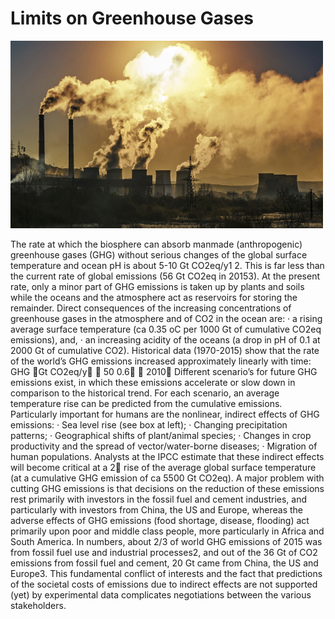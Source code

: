 # Limits on Greenhouse Gases
<img src="3_Photo.jpg" width="500" height="300">

The rate at which the biosphere can absorb manmade (anthropogenic) greenhouse gases (GHG) without
serious changes of the global surface temperature and ocean pH is about 5-10 Gt CO2eq/y1 2. This is far
less than the current rate of global emissions (56 Gt CO2eq in 20153). At the present rate, only a minor
part of GHG emissions is taken up by plants and soils while the oceans and the atmosphere act as
reservoirs for storing the remainder. Direct consequences of the increasing concentrations of
greenhouse gases in the atmosphere and of CO2 in the ocean are:
· a rising average surface temperature (ca 0.35 oC per 1000 Gt of cumulative CO2eq emissions),
and,
· an increasing acidity of the oceans (a drop in pH of 0.1 at 2000 Gt of cumulative CO2).
Historical data (1970-2015) show that the rate of the world’s GHG emissions increased approximately
linearly with time:
GHG Gt CO2eq/y  50 	 0.6
  2010
Different scenario’s for future GHG emissions
exist, in which these emissions accelerate or
slow down in comparison to the historical trend.
For each scenario, an average temperature rise
can be predicted from the cumulative emissions.
Particularly important for humans are the nonlinear,
indirect effects of GHG emissions:
· Sea level rise (see box at left);
· Changing precipitation patterns;
· Geographical shifts of plant/animal species;
· Changes in crop productivity and the spread
of vector/water-borne diseases;
· Migration of human populations.
Analysts at the IPCC estimate that these indirect effects will become critical at a 2 rise of the average
global surface temperature (at a cumulative GHG emission of ca 5500 Gt CO2eq). A major problem
with cutting GHG emissions is that decisions on the reduction of these emissions rest primarily with
investors in the fossil fuel and cement industries, and particularly with investors from China, the US
and Europe, whereas the adverse effects of GHG emissions (food shortage, disease, flooding) act
primarily upon poor and middle class people, more particularly in Africa and South America. In
numbers, about 2/3 of world GHG emissions of 2015 was from fossil fuel use and industrial processes2,
and out of the 36 Gt of CO2 emissions from fossil fuel and cement, 20 Gt came from China, the US and
Europe3. This fundamental conflict of interests and the fact that predictions of the societal costs of
emissions due to indirect effects are not supported (yet) by experimental data complicates negotiations
between the various stakeholders.
